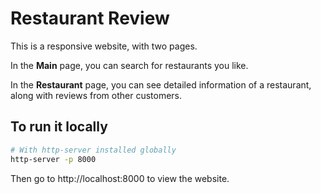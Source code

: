 # Restaurant Review

This is a responsive website, with two pages.

In the **Main** page, you can search for restaurants you like.

In the **Restaurant** page, you can see detailed information of a restaurant, along with reviews from other customers.

## To run it locally

```sh
# With http-server installed globally
http-server -p 8000
```

Then go to http://localhost:8000 to view the website.
